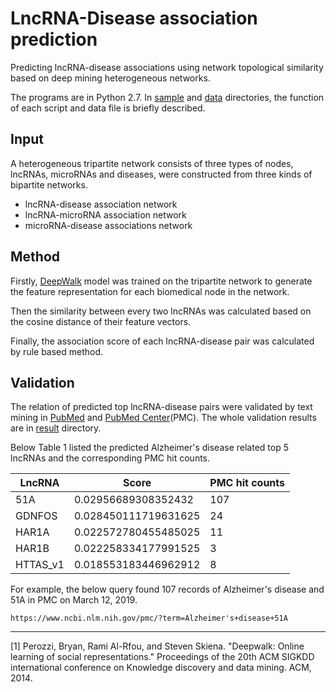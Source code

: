 # LncRNA-Disease association prediction

Predicting lncRNA-disease associations using network topological similarity based on deep mining heterogeneous networks.

The programs are in Python 2.7. In [sample](https://github.com/Pengeace/LncRNA-Disease-link/tree/master/sample) 
and [data](https://github.com/Pengeace/LncRNA-Disease-link/tree/master/data) directories, the function of each script and data file is briefly described.

## Input

A heterogeneous tripartite network consists of three types of nodes, lncRNAs, microRNAs and diseases, 
were constructed from three kinds of bipartite networks.

- lncRNA-disease association network
- lncRNA-microRNA association network
- microRNA-disease associations network

## Method

Firstly, [DeepWalk](https://github.com/phanein/deepwalk) model was trained on the tripartite network to
generate the feature representation for each biomedical node in the network.

Then the similarity between every two lncRNAs was calculated based on the cosine distance of their feature vectors.

Finally, the association score of each lncRNA-disease pair was calculated by rule based method.

## Validation

The relation of predicted top lncRNA-disease pairs were validated by text mining in [PubMed](https://www.ncbi.nlm.nih.gov/pubmed/) 
and [PubMed Center](https://www.ncbi.nlm.nih.gov/pmc/)(PMC). The whole validation results are in 
[result](https://github.com/Pengeace/LncRNA-Disease-link/tree/master/results) directory.

Below Table 1 listed the predicted Alzheimer's disease related top 5 lncRNAs and the corresponding
PMC hit counts. 

LncRNA | Score | PMC hit counts
----|----------|----------
51A | 0.02956689308352432 | 107
GDNFOS | 0.028450111719631625 | 24
HAR1A | 0.022572780455485025 | 11
HAR1B | 0.022258334177991525 | 3
HTTAS_v1 | 0.018553183446962912 | 8

For example, the below query found 107 records of Alzheimer's disease and 51A in PMC on March 12, 2019.

    https://www.ncbi.nlm.nih.gov/pmc/?term=Alzheimer's+disease+51A

---

[1] Perozzi, Bryan, Rami Al-Rfou, and Steven Skiena. "Deepwalk: Online learning of social representations." Proceedings of the 20th ACM SIGKDD international conference on Knowledge discovery and data mining. ACM, 2014.
